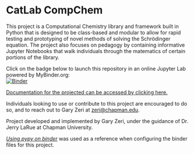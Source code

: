 # CatLab CompChem
This project is a Computational Chemistry library and framework built in Python that is designed to be class-based and modular to allow for rapid testing and prototyping of novel methods of solving the Schrödinger equation. The project also focuses on pedagogy by containing informative Jupyter Notebooks that walk individuals through the matematics of certain portions of the library. 

Click on the badge below to launch this repository in an online Jupyter Lab powered by MyBinder.org: <br>
[![Binder](https://mybinder.org/badge_logo.svg)](https://mybinder.org/v2/gh/GaryZ700/CatLab_CompChem/master/)

<a href="https://github.com/GaryZ700/CatLab_CompChem/wiki">Documentation for the projected can be accessed by clicking here.</a> 

Individuals looking to use or contribute to this project are encouraged to do so, and to reach out to Gary Zeri at zeri@chapman.edu. 

Project developed and implemented by Gary Zeri, under the guidance of Dr. Jerry LaRue at Chapman University. 

<a href = "https://gist.github.com/bollwyvl/b5443c87c58b2e04ac5faba4d62ff232"><i>Using pypy on binder</i></a> was used as a reference when configuring the binder files for this project. 
